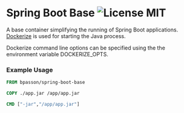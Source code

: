 Spring Boot Base ![License MIT](https://img.shields.io/badge/license-MIT-blue.svg)
=============

A base container simplifying the running of Spring Boot applications. [Dockerize](https://github.com/jwilder/dockerize) is used for starting the Java process.

Dockerize command line options can be specified using the the environment variable DOCKERIZE_OPTS.

### Example Usage

``` Dockerfile
FROM bpasson/spring-boot-base

COPY ./app.jar /app/app.jar

CMD ["-jar","/app/app.jar"]
```
